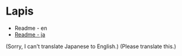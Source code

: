 # Lapis
* Readme - en
* [Readme - ja](https://github.com/ms0503/Lapis/README.ja.md)

(Sorry, I can't translate Japanese to English.)
(Please translate this.)
